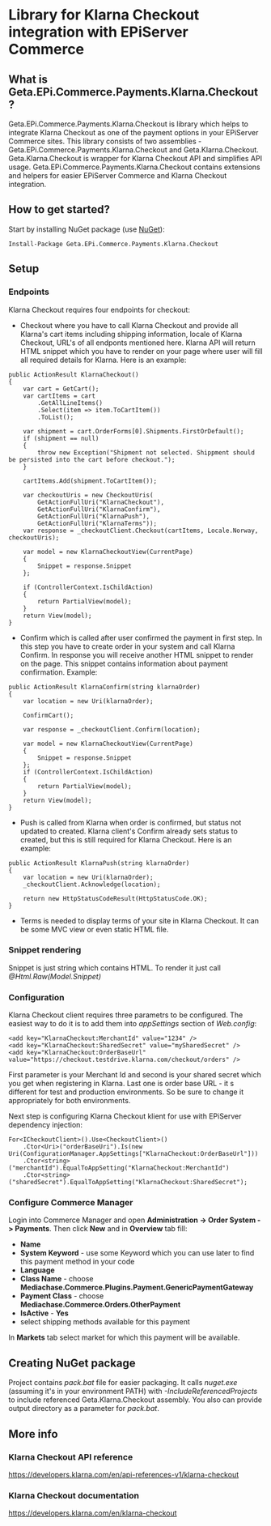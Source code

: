 Library for Klarna Checkout integration with EPiServer Commerce
=============

## What is Geta.EPi.Commerce.Payments.Klarna.Checkout?

Geta.EPi.Commerce.Payments.Klarna.Checkout is library which helps to integrate Klarna Checkout as one of the payment options in your EPiServer Commerce sites.
This library consists of two assemblies - Geta.EPi.Commerce.Payments.Klarna.Checkout and Geta.Klarna.Checkout. Geta.Klarna.Checkout is wrapper for Klarna Checkout API and simplifies API usage. Geta.EPi.Commerce.Payments.Klarna.Checkout contains extensions and helpers for easier EPiServer Commerce and Klarna Checkout integration.

## How to get started?

Start by installing NuGet package (use [NuGet](http://nuget.episerver.com/)):

    Install-Package Geta.EPi.Commerce.Payments.Klarna.Checkout

## Setup

### Endpoints

Klarna Checkout requires four endpoints for checkout:
- Checkout where you have to call Klarna Checkout and provide all Klarna's cart items including shipping information, locale of Klarna Checkout, URL's of all endponts mentioned here. Klarna API will return HTML snippet which you have to render on your page where user will fill all required details for Klarna. Here is an example:

```
public ActionResult KlarnaCheckout()
{
    var cart = GetCart();
    var cartItems = cart
        .GetAllLineItems()
        .Select(item => item.ToCartItem())
        .ToList();

    var shipment = cart.OrderForms[0].Shipments.FirstOrDefault();
    if (shipment == null)
    {
        throw new Exception("Shipment not selected. Shippment should be persisted into the cart before checkout.");
    }

    cartItems.Add(shipment.ToCartItem());

    var checkoutUris = new CheckoutUris(
        GetActionFullUri("KlarnaCheckout"),
        GetActionFullUri("KlarnaConfirm"),
        GetActionFullUri("KlarnaPush"),
        GetActionFullUri("KlarnaTerms"));
    var response = _checkoutClient.Checkout(cartItems, Locale.Norway, checkoutUris);

    var model = new KlarnaCheckoutView(CurrentPage)
    {
        Snippet = response.Snippet
    };

    if (ControllerContext.IsChildAction)
    {
        return PartialView(model);
    }
    return View(model);
}
```

- Confirm which is called after user confirmed the payment in first step. In this step you have to create order in your system and call Klarna Confirm. In response you will receive another HTML snippet to render on the page. This snippet contains information about payment confirmation. Example:

```
public ActionResult KlarnaConfirm(string klarnaOrder)
{
    var location = new Uri(klarnaOrder);

    ConfirmCart();

    var response = _checkoutClient.Confirm(location);

    var model = new KlarnaCheckoutView(CurrentPage)
    {
        Snippet = response.Snippet
    };
    if (ControllerContext.IsChildAction)
    {
        return PartialView(model);
    }
    return View(model);
}
```

- Push is called from Klarna when order is confirmed, but status not updated to created. Klarna client's Confirm already sets status to created, but this is still required for Klarna Checkout. Here is an example:

```
public ActionResult KlarnaPush(string klarnaOrder)
{
    var location = new Uri(klarnaOrder);
    _checkoutClient.Acknowledge(location);

    return new HttpStatusCodeResult(HttpStatusCode.OK);
}
```

- Terms is needed to display terms of your site in Klarna Checkout. It can be some MVC view or even static HTML file.

### Snippet rendering

Snippet is just string which contains HTML. To render it just call *@Html.Raw(Model.Snippet)*

### Configuration

Klarna Checkout client requires three parametrs to be configured. The easiest way to do it is to add them into _appSettings_ section of _Web.config_:

```
<add key="KlarnaCheckout:MerchantId" value="1234" />
<add key="KlarnaCheckout:SharedSecret" value="mySharedSecret" />
<add key="KlarnaCheckout:OrderBaseUrl" value="https://checkout.testdrive.klarna.com/checkout/orders" />
```

First parameter is your Merchant Id and second is your shared secret which you get when registering in Klarna. Last one is order base URL - it s different for test and production environments. So be sure to change it appropriately for both environments.

Next step is configuring Klarna Checkout klient for use with EPiServer dependency injection:

```
For<ICheckoutClient>().Use<CheckoutClient>()
    .Ctor<Uri>("orderBaseUri").Is(new Uri(ConfigurationManager.AppSettings["KlarnaCheckout:OrderBaseUrl"]))
    .Ctor<string>("merchantId").EqualToAppSetting("KlarnaCheckout:MerchantId")
    .Ctor<string>("sharedSecret").EqualToAppSetting("KlarnaCheckout:SharedSecret");
```

### Configure Commerce Manager

Login into Commerce Manager and open **Administration -> Order System -> Payments**. Then click **New** and in **Overview** tab fill:

- **Name**
- **System Keyword** - use some Keyword which you can use later to find this payment method in your code
- **Language**
- **Class Name** - choose **Mediachase.Commerce.Plugins.Payment.GenericPaymentGateway**
- **Payment Class** - choose **Mediachase.Commerce.Orders.OtherPayment**
- **IsActive** - **Yes**
- select shipping methods available for this payment

In **Markets** tab select market for which this payment will be available.

## Creating NuGet package

Project contains _pack.bat_ file for easier packaging. It calls _nuget.exe_ (assuming it's in your environment PATH) with _-IncludeReferencedProjects_ to include referenced Geta.Klarna.Checkout assembly. You also can provide output directory as a parameter for _pack.bat_.

## More info

### Klarna Checkout API reference

https://developers.klarna.com/en/api-references-v1/klarna-checkout

### Klarna Checkout documentation

https://developers.klarna.com/en/klarna-checkout
